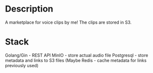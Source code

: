 # Description
A marketplace for voice clips by me! The clips are stored in S3.

# Stack
Golang/Gin - REST API
MinIO - store actual audio file
Postgresql - store metadata and links to S3 files
(Maybe Redis - cache metadata for links previously used)